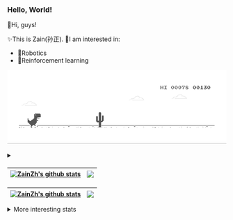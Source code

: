 ### Hello, World!
👋Hi, guys! 

✨This is Zain(孙正).
🤔I am interested in:
- 🤖️Robotics 
- 🧠Reinforcement learning


![Dino](https://raw.githubusercontent.com/praveenscience/praveenscience/master/dino.gif)


<details>
<summary></summary>
<pre><code>

Most Used Languages: The language that I used most in all projects.
Wakatime Stats: My working time stats in the past seven days.
Github stats: My growth process.
</code></pre>
</details>

#### 
| <a href="https://github.com/ZainZh/github-readme-stats"><img align="center" src="https://github-readme-stats-an0fxpx8x-zainzh.vercel.app/api/top-langs/?username=ZainZh&layout=compact&show_icons=true&include_all_commits=true&theme=buefy&hide_border=true" alt="ZainZh's github stats" /></a> | <a href="https://github.com/ZainZh/github-readme-stats"><img align="center" src="https://github-readme-stats-an0fxpx8x-zainzh.vercel.app/api/wakatime?username=ZainZh&layout=compact&theme=buefy&hide_border=true" /></a> |
| ------------- | ------------- |

#### 
| <a href="https://github.com/ZainZh/github-readme-stats"><img align="center" src="https://github-readme-stats-an0fxpx8x-zainzh.vercel.app/api?username=ZainZh&show_icons=true&include_all_commits=true&theme=buefy&hide_border=true" alt="ZainZh's github stats" /></a> | <a href="https://github.com/ZainZh/github-readme-stats"><img align="center" src="https://github-readme-streak-stats.herokuapp.com/?user=ZainZh&layout=compact&theme=buefy&hide_border=true" /></a> |
| --- | --- |


<details>
<summary>More interesting stats</summary>
<pre><code>

<!--START_SECTION:waka-->
**I'm an Early 🐤** 

```text
🌞 Morning    44 commits     ██░░░░░░░░░░░░░░░░░░░░░░░   10.81% 
🌆 Daytime    209 commits    ████████████░░░░░░░░░░░░░   51.35% 
🌃 Evening    146 commits    █████████░░░░░░░░░░░░░░░░   35.87% 
🌙 Night      8 commits      ░░░░░░░░░░░░░░░░░░░░░░░░░   1.97%

```
📅 **I'm Most Productive on Thursday** 

```text
Monday       64 commits     ████░░░░░░░░░░░░░░░░░░░░░   15.72% 
Tuesday      51 commits     ███░░░░░░░░░░░░░░░░░░░░░░   12.53% 
Wednesday    89 commits     █████░░░░░░░░░░░░░░░░░░░░   21.87% 
Thursday     108 commits    ██████░░░░░░░░░░░░░░░░░░░   26.54% 
Friday       62 commits     ███░░░░░░░░░░░░░░░░░░░░░░   15.23% 
Saturday     22 commits     █░░░░░░░░░░░░░░░░░░░░░░░░   5.41% 
Sunday       11 commits     ░░░░░░░░░░░░░░░░░░░░░░░░░   2.7%

```


📊 **This Week I Spent My Time On** 

```text
⌚︎ Time Zone: Asia/Shanghai

💬 Programming Languages: 
Python                   9 hrs 34 mins       ███████████░░░░░░░░░░░░░░   47.02% 
Other                    3 hrs 39 mins       ████░░░░░░░░░░░░░░░░░░░░░   17.97% 
Markdown                 2 hrs 49 mins       ███░░░░░░░░░░░░░░░░░░░░░░   13.86% 
JSON                     1 hr 53 mins        ██░░░░░░░░░░░░░░░░░░░░░░░   9.26% 
C++                      1 hr 33 mins        ██░░░░░░░░░░░░░░░░░░░░░░░   7.63%

🔥 Editors: 
CLion                    11 hrs 49 mins      ██████████████░░░░░░░░░░░   58.03% 
VS Code                  4 hrs 9 mins        █████░░░░░░░░░░░░░░░░░░░░   20.41% 
Browser                  3 hrs 39 mins       ████░░░░░░░░░░░░░░░░░░░░░   17.97% 
PyCharm                  43 mins             █░░░░░░░░░░░░░░░░░░░░░░░░   3.6%

💻 Operating System: 
Linux                    15 hrs 42 mins      ███████████████████░░░░░░   77.13% 
Mac                      4 hrs 39 mins       █████░░░░░░░░░░░░░░░░░░░░   22.87%

```

**I Mostly Code in Python** 

```text
Python                   8 repos             ███████████░░░░░░░░░░░░░░   44.44% 
C++                      6 repos             ████████░░░░░░░░░░░░░░░░░   33.33% 
Jupyter Notebook         2 repos             ██░░░░░░░░░░░░░░░░░░░░░░░   11.11% 
C                        2 repos             ██░░░░░░░░░░░░░░░░░░░░░░░   11.11%

```



 Last Updated on 20/10/2022 02:28:11 UTC
<!--END_SECTION:waka-->
</code></pre>
</details>

<!--
**ZainZh/ZainZh** is a ✨ _special_ ✨ repository because its `README.md` (this file) appears on your GitHub profile.

Here are some ideas to get you started:

- 🔭 I’m currently working on ...
- 🌱 I’m currently learning ...
- 👯 I’m looking to collaborate on ...
- 🤔 I’m looking for help with ...
- 💬 Ask me about ...
- 📫 How to reach me: ...
- 😄 Pronouns: ...
- ⚡ Fun fact: ...
-->
